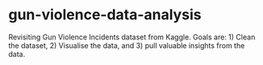# gun-violence-data-analysis
Revisiting Gun Violence Incidents dataset from Kaggle. Goals are: 1) Clean the dataset, 2) Visualise the data, and 3) pull valuable insights from the data.
